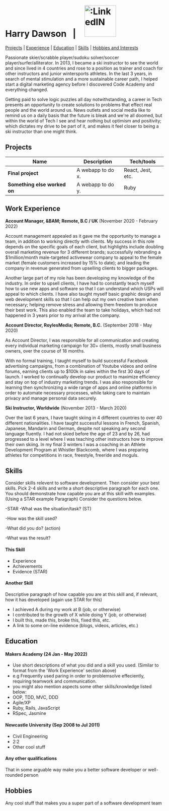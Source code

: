 # Harry Dawson &nbsp; | &nbsp;&nbsp; <a href="https://www.linkedin.com/in/harry-dawson-406910170" title="LinkedIn"><img alt=":LinkedIN" src="https://content.linkedin.com/content/dam/me/business/en-us/amp/brand-site/v2/bg/LI-Logo.svg.original.svg" width="100"></a>

[Projects](https://github.com/harryclenyg/CV#Projects) | [Experience](https://github.com/harryclenyg/CV#Work-Experience) | [Education](https://github.com/harryclenyg/CV#Education) | [Skills](https://github.com/harryclenyg/CV#Skills) | [Hobbies and Interests](https://github.com/harryclenyg/CV#Hobbies-and-interests)
<br>

Passionate skier/scrabble player/sudoku solver/soccer player/surfer/alliterator. In 2013, I became a ski instructor to see the world and since lived in 4 countries and rose to a position as trainer and coach for other instructors and junior wintersports athletes. In the last 3 years, in search of mental stimulation and a more sustainable career path, I helped start a digital marketing agency before I discovered Code Academy and everything changed.

Getting paid to solve logic puzzles all day notwithstanding, a career in Tech presents an opportunity to create solutions to problems that effect real people and the world around us. News outlets and social media like to remind us on a daily basis that the future is bleak and we're all doomed, but within the world of Tech I see and hear nothing but optimism and positivity; which dictates my drive to be part of it, and makes it feel closer to being a ski instructor than one might think.


## Projects

| Name                         | Description       | Tech/tools        |
| ---------------------------- | ----------------- | ----------------- |
| **Final project**            | A webapp to do x. | React, Jest, etc. |
| **Something else worked on** | A webapp to do y. | Ruby              |

## Work Experience

**Account Manager, &BAM; Remote, B.C / UK** (November 2020 - February 2022)

Account management appealed as it gave me the opportunity to manage a team, in addition to working directly with clients. My success in this role depends on the specific goals of each client, but highlights include doubling overall marketing revenue for 3 different brands; successfully rebranding a $1million/month male-targeted activewear company to appeal to the female market (female customers increased by 15% to date); and leading the company in revenue generated from upselling clients to bigger packages. 

Another large part of my role has been developing my knowledge of the industry. In order to upsell clients, I have had to constantly teach myself how to use new apps and software so that I can understand which USPs will appeal to which clients. I have also taught myself basic graphic design and web development skills so that I can help out my own creative team when necessary; helping remove stress and allowing them freedom to produce their best work. This also enabled the team to take holidays, which had not happened in 3 years prior to my arrival at the company.

**Account Director, RoylesMedia; Remote, B.C.** (September 2018 - May 2020)

As Account Director, I was responsible for all communication and creating every individual marketing campaign for 30+ clients, mostly small business owners, over the course of 18 months.

With no formal training, I taught myself to build successful Facebook advertising campaigns, from a combination of Youtube videos and online forums, earning clients up to $100k in sales within the first 30 days of launch.
I worked to continually develop our product to maximize efficiency and stay on top of industry marketing trends. I was also responsible for learning then synchronizing a wide range of apps and online platforms in order to automate necessary processes, while taking care to maintain privacy and manage personal data securely. 

**Ski Instructor, Worldwide** (November 2013 - March 2020)

Over the last 6 years, I have taught skiing in 4 different countries to over 40 different nationalities. I have taught successful lessons in French, Spanish, Japanese, Mandarin and German, despite not speaking any second language fluently. I had not skied before the age of 23 and by 26, had progressed to a level where I was teaching other instructors how to improve their own skiing. In my final 3 winters I was a coaching in an Athlete Development Program at Whistler Blackcomb, where I was preparing athletes for competitions in race, freestyle, freeride and moguls. 

## Skills

Consider skills relevent to software development. Then consider your best skills. Pick 2-4 skills and write a short descriptive paragraph for each one. You should demonstrate how capable you are at this skill with examples.
(Using a STAR example Paragraph) Consider the questions below.

-STAR
-What was the situation/task? (ST)

-How was the skill used?

-What did you do? (action)

-What was the result?


#### This Skill

- Experience
- Achievements
- Evidence (STAR)

#### Another Skill

Descriptive paragraph of how capable you are at this skill and, if relevant, how it has developed (again use STAR for this)

- I achieved A during my work at B (job, or otherwise)
- I contributed to the growth of X while doing Y (job, or otherwise)
- I built this, made this, broke this, fixed this, etc.
- A link to some on-line evidence (blogs, videos, articles, etc.)

## Education

#### Makers Academy (24 Jan - May 2022)
- Use short descriptions of what you did and a skill you used. (Similar to format from the 'Work Experience' section above)
- e.g Frequently used paring in order to problemsolve effeciently, requiring teamwork and communication.
- you might also mention aspects some other skills/knowledge listed below: 
- OOP, TDD, MVC, DDD
- Agile/XP
- Ruby, Rails, JavaScript
- RSpec, Jasmine

#### Newcastle University (Sep 2008 to Jul 2011)

- Civil Engineering
- 2:2
- Other cool stuff

#### Any other qualifications

That in some arguable way make you a better software developer or well-rounded person

## Hobbies

Any cool stuff that makes you a super part of a software development team
